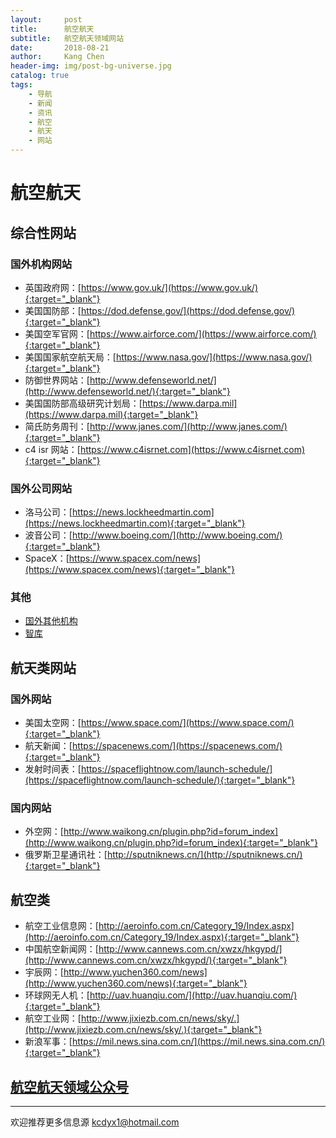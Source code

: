 ```yaml
---
layout:     post
title:      航空航天
subtitle:   航空航天领域网站
date:       2018-08-21
author:     Kang Chen
header-img: img/post-bg-universe.jpg
catalog: true
tags:
    - 导航
    - 新闻
    - 资讯
    - 航空
    - 航天
    - 网站
---
```


# 航空航天

## 综合性网站

### 国外机构网站

- 英国政府网：[https://www.gov.uk/](https://www.gov.uk/){:target="_blank"}
- 美国国防部：[https://dod.defense.gov/](https://dod.defense.gov/){:target="_blank"}
- 美国空军官网：[https://www.airforce.com/](https://www.airforce.com/){:target="_blank"}
- 美国国家航空航天局：[https://www.nasa.gov/](https://www.nasa.gov/){:target="_blank"}
- 防御世界网站：[http://www.defenseworld.net/](http://www.defenseworld.net/){:target="_blank"}
- 美国国防部高级研究计划局：[https://www.darpa.mil](https://www.darpa.mil){:target="_blank"}
- 简氏防务周刊：[http://www.janes.com/](http://www.janes.com/){:target="_blank"}
- c4 isr 网站：[https://www.c4isrnet.com](https://www.c4isrnet.com){:target="_blank"}

### 国外公司网站

- 洛马公司：[https://news.lockheedmartin.com](https://news.lockheedmartin.com){:target="_blank"}
- 波音公司：[http://www.boeing.com/](http://www.boeing.com/){:target="_blank"}
- SpaceX：[https://www.spacex.com/news](https://www.spacex.com/news){:target="_blank"}

### 其他

- [国外其他机构](/综合.html#美国)
- [智库](/智库.html#智库)

## 航天类网站

### 国外网站

- 美国太空网：[https://www.space.com/](https://www.space.com/){:target="_blank"}
- 航天新闻：[https://spacenews.com/](https://spacenews.com/){:target="_blank"}
- 发射时间表：[https://spaceflightnow.com/launch-schedule/](https://spaceflightnow.com/launch-schedule/){:target="_blank"}

### 国内网站

- 外空网：[http://www.waikong.cn/plugin.php?id=forum_index](http://www.waikong.cn/plugin.php?id=forum_index){:target="_blank"}
- 俄罗斯卫星通讯社：[http://sputniknews.cn/](http://sputniknews.cn/){:target="_blank"}

## 航空类

- 航空工业信息网：[http://aeroinfo.com.cn/Category_19/Index.aspx](http://aeroinfo.com.cn/Category_19/Index.aspx){:target="_blank"}
- 中国航空新闻网：[http://www.cannews.com.cn/xwzx/hkgypd/](http://www.cannews.com.cn/xwzx/hkgypd/){:target="_blank"}
- 宇辰网：[http://www.yuchen360.com/news](http://www.yuchen360.com/news){:target="_blank"}
- 环球网无人机：[http://uav.huanqiu.com/](http://uav.huanqiu.com/){:target="_blank"}
- 航空工业网：[http://www.jixiezb.com.cn/news/sky/.](http://www.jixiezb.com.cn/news/sky/.){:target="_blank"}
- 新浪军事：[https://mil.news.sina.com.cn/](https://mil.news.sina.com.cn/){:target="_blank"}

## [航空航天领域公众号](/微信公众号.html#航空航天)

----

欢迎推荐更多信息源 [kcdyx1@hotmail.com](mailto:kcdyx1@hotmail.com)